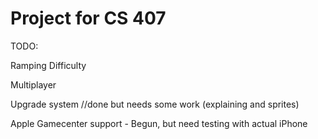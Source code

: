 # Project for CS 407

TODO:

Ramping Difficulty

Multiplayer

Upgrade system //done but needs some work (explaining and sprites)

Apple Gamecenter support - Begun, but need testing with actual iPhone
